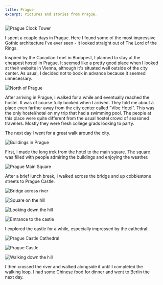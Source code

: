 ```yaml
---
title: Prague
excerpt: Pictures and stories from Prague.
---
```


![Prague Clock
Tower](https://lh6.googleusercontent.com/-Ef7TQePko14/TjGKQv4GzxI/AAAAAAAAb24/iGwznSir4bw/s817/img_3576.jpg)

I spent a couple days in Prague. Here I found some of the most
impressive Gothic architecture I've ever seen - it looked straight out
of The Lord of the Rings.

Inspired by the Canadian I met in Budapest, I planned to stay at the
cheapest hostel in Prague. It seemed like a pretty good place when I
looked at their website in Vienna, although it's situated well outside
of the city center. As usual, I decided not to book in advance because
it seemed unnecessary.

![North of
Prague](https://lh6.googleusercontent.com/-GmiIm1PHPDI/TjGMSy9Bo_I/AAAAAAAAb24/_93Trs3v4o4/s770/img_3566.jpg)

After arriving in Prague, I walked for a while and eventually reached
the hostel. It was of course fully booked when I arrived. They told me
about a place even farther away from the city center called "Vibe
Hotel". This was the only hostel/hotel on my trip that had a swimming
pool. The people at this place were quite different from the usual
hostel crowd of seasoned travelers. Mostly they were fresh college grads
looking to party.

The next day I went for a great walk around the city.

![Buildings in
Prague](https://lh5.googleusercontent.com/-3unLFXrPNcM/TjGI-sCN_EI/AAAAAAAAb24/v0_O1RviKDY/s770/img_3582.jpg)

First, I made the long trek from the hotel to the main square. The
square was filled with people admiring the buildings and enjoying the
weather.

![Prague Main
Square](https://lh6.googleusercontent.com/-WwPHw1WQ_WA/TjGKAoSeqoI/AAAAAAAAb24/0DnMuHsazWM/s770/img_3577.jpg)

After a brief lunch break, I walked across the bridge and up cobblestone
streets to Prague Castle.

![Bridge across
river](https://lh4.googleusercontent.com/-WdWoBEV7vK8/TjGF-zBrNkI/AAAAAAAAb24/tBMmj64zTro/s770/img_3595.jpg)

![Square on the
hill](https://lh3.googleusercontent.com/-9L2xaUVLqaw/TjGFGY7E67I/AAAAAAAAb24/mUtZ8R3oACw/s770/img_3604.jpg)

![Looking down the
hill](https://lh6.googleusercontent.com/-HbmjXdFrQGY/TjGDPjhODvI/AAAAAAAAb20/EcjyOYlxinI/s770/img_3613.jpg)

![Entrance to the
castle](https://lh4.googleusercontent.com/-0qqSAY6aH5w/TjGBbF6CUaI/AAAAAAAAb20/HrpsZoGD-eo/s770/img_3625.jpg)

I explored the castle for a while, especially impressed by the
cathedral.

![Prague Castle
Cathedral](https://lh3.googleusercontent.com/-TXlLPi0QGdM/TjF7wdyc8nI/AAAAAAAAb20/4RGPipxj6wM/s770/img_3654.jpg)

![Prague
Castle](https://lh5.googleusercontent.com/-Na-EXF6CPNI/TjF7kSWGJII/AAAAAAAAb20/mRUadF9muqw/s770/img_3658.jpg)

![Walking down the
hill](https://lh6.googleusercontent.com/-xkwG4-ao_MA/TjF6SI_IbWI/AAAAAAAAb20/k5bu2VsmWmM/s770/img_3664.jpg)

I then crossed the river and walked alongside it until I completed the
walking loop. I had some Chinese food for dinner and went to Berlin the
next day.
